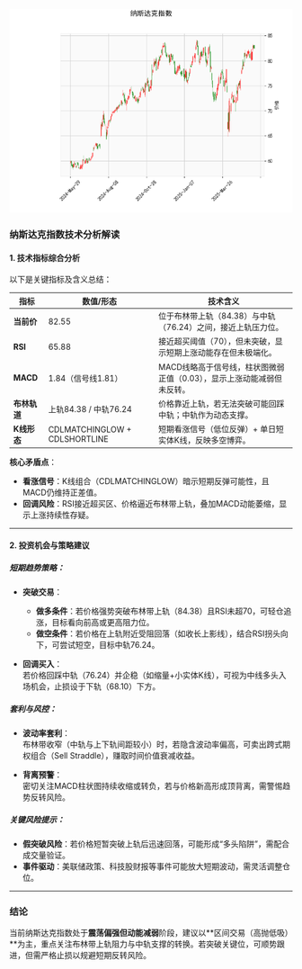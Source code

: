 ![图](NDAQ.png)



### 纳斯达克指数技术分析解读

#### 1. 技术指标综合分析
以下是关键指标及含义总结：

| 指标                | 数值/形态                  | 技术含义                                                                 |
|---------------------|---------------------------|--------------------------------------------------------------------------|
| **当前价**          | 82.55                     | 位于布林带上轨（84.38）与中轨（76.24）之间，接近上轨压力位。            |
| **RSI**             | 65.88                     | 接近超买阈值（70），但未突破，显示短期上涨动能存在但未极端化。          |
| **MACD**            | 1.84（信号线1.81）        | MACD线略高于信号线，柱状图微弱正值（0.03），显示上涨动能减弱但未反转。 |
| **布林轨道**        | 上轨84.38 / 中轨76.24     | 价格靠近上轨，若无法突破可能回踩中轨；中轨作为动态支撑。                |
| **K线形态**         | CDLMATCHINGLOW + CDLSHORTLINE | 短期看涨信号（低位反弹）+ 单日短实体K线，反映多空博弈。                |

**核心矛盾点**：  
- **看涨信号**：K线组合（CDLMATCHINGLOW）暗示短期反弹可能性，且MACD仍维持正差值。  
- **回调风险**：RSI接近超买区、价格逼近布林带上轨，叠加MACD动能萎缩，显示上涨持续性存疑。

---

#### 2. 投资机会与策略建议

##### **短期趋势策略**：
- **突破交易**：  
  - **做多条件**：若价格强势突破布林带上轨（84.38）且RSI未超70，可轻仓追涨，目标看向前高或更高阻力位。  
  - **做空条件**：若价格在上轨附近受阻回落（如收长上影线），结合RSI拐头向下，可尝试短空，目标中轨76.24。  

- **回调买入**：  
  若价格回踩中轨（76.24）并企稳（如缩量+小实体K线），可视为中线多头入场机会，止损设于下轨（68.10）下方。

##### **套利与风控**：
- **波动率套利**：  
  布林带收窄（中轨与上下轨间距较小）时，若隐含波动率偏高，可卖出跨式期权组合（Sell Straddle），赚取时间价值衰减收益。  

- **背离预警**：  
  密切关注MACD柱状图持续收缩或转负，若与价格新高形成顶背离，需警惕趋势反转风险。

##### **关键风险提示**：
- **假突破风险**：若价格短暂突破上轨后迅速回落，可能形成“多头陷阱”，需配合成交量验证。  
- **事件驱动**：美联储政策、科技股财报等事件可能放大短期波动，需灵活调整仓位。

---

### 结论
当前纳斯达克指数处于**震荡偏强但动能减弱**阶段，建议以**区间交易（高抛低吸）**为主，重点关注布林带上轨阻力与中轨支撑的转换。若突破关键位，可顺势跟进，但需严格止损以规避短期反转风险。